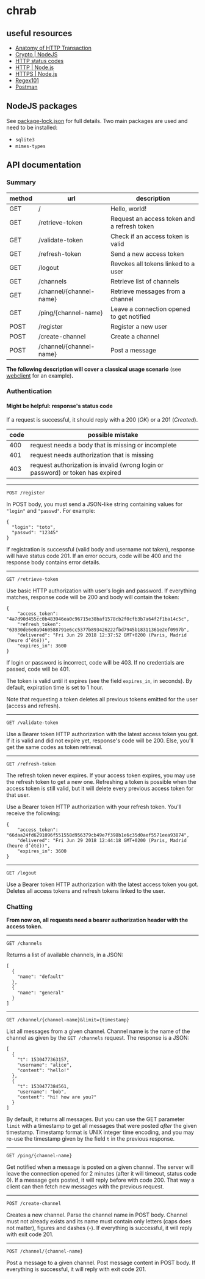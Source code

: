 # chrab

## useful resources

 - [Anatomy of HTTP Transaction](https://nodejs.org/en/docs/guides/anatomy-of-an-http-transaction/)
 - [Crypto | NodeJS](https://nodejs.org/api/crypto.html#crypto_crypto)
 - [HTTP status codes](https://en.wikipedia.org/wiki/List_of_HTTP_status_codes)
 - [HTTP | Node.js](https://nodejs.org/api/http.html#http_class_http_incomingmessage)
 - [HTTPS | Node.js](https://nodejs.org/api/https.html)
 - [Regex101](https://regex101.com)
 - [Postman](https://www.getpostman.com)

## NodeJS packages

See [package-lock.json](package-lock.json) for full details. Two main packages are used and need to be installed:

 - `sqlite3`
 - `mimes-types`

## API documentation

### Summary

method | url | description
--- | --- | ---
GET  | / | Hello, world!
GET | /retrieve-token  | Request an access token and a refresh token
GET  | /validate-token  | Check if an access token is valid
GET  | /refresh-token  | Send a new access token
GET  | /logout | Revokes all tokens linked to a user
GET  | /channels  | Retrieve list of channels
GET  | /channel/{channel-name}  | Retrieve messages from a channel
GET  | /ping/{channel-name}  | Leave a connection opened to get notified  
POST  | /register  | Register a new user
POST  | /create-channel  | Create a channel  
POST  | /channel/{channel-name}  | Post a message

**The following description will cover a classical usage scenario** (see [webclient](webclient/) for an example)**.**

### Authentication

#### Might be helpful: response's status code

If a request is successful, it should reply with a 200 (*OK*) or a 201 (*Created*).

code | possible mistake
--- | ---
400  | request needs a body that is missing or incomplete
401  | request needs authorization that is missing
403  | request authorization is invalid (wrong login or password) or token has expired

---

    POST /register

In POST body, you must send a JSON-like string containing values for `"login"` and `"passwd"`. For example:

    {
      "login": "toto",
      "passwd": "12345"
    }

If registration is successful (valid body and username not taken), response will have status code 201. If an error occurs, code will be 400 and the response body contains error details.

---

    GET /retrieve-token

Use basic HTTP authorization with user's login and password. If everything matches, response code will be 200 and body will contain the token:

    {
        "access_token": "4a7d90d455cc0b483946ea0c96715e38baf1578cb2f0cfb3b7a64f2f1ba14c5c",
        "refresh_token": "63930de6e0a9460588791e6cc5377b893426222fbd7945b18311361e2ef0997b",
        "delivered": "Fri Jun 29 2018 12:37:52 GMT+0200 (Paris, Madrid (heure d’été))",
        "expires_in": 3600
    }

If login or password is incorrect, code will be 403. If no credentials are passed, code will be 401.

The token is valid until it expires (see the field `expires_in`, in seconds). By default, expiration time is set to 1 hour.

Note that requesting a token deletes all previous tokens emitted for the user (access and refresh).

---

    GET /validate-token

Use a Bearer token HTTP authorization with the latest access token you got. If it is valid and did not expire yet, response's code will be 200. Else, you'll get the same codes as token retrieval.

---

    GET /refresh-token

The refresh token never expires. If your access token expires, you may use the refresh token to get a new one. Refreshing a token is possible when the access token is still valid, but it will delete every previous access token for that user.

Use a Bearer token HTTP authorization with your refresh token. You'll receive the following:

    {
        "access_token": "66daa24fd6291096f551558d956379cb49e7f398b1e6c35d0aef5571eea93874",
        "delivered": "Fri Jun 29 2018 12:44:18 GMT+0200 (Paris, Madrid (heure d’été))",
        "expires_in": 3600
    }

---

    GET /logout

Use a Bearer token HTTP authorization with the latest access token you got. Deletes all access tokens and refresh tokens linked to the user.

### Chatting

**From now on, all requests need a bearer authorization header with the access token.**

---

    GET /channels

Returns a list of available channels, in a JSON:

    [
      {
        "name": "default"
      },
      {
        "name": "general"
      }
    ]

---

    GET /channel/{channel-name}&limit={timestamp}

List all messages from a given channel. Channel name is the name of the channel as given by the `GET /channels` request. The response is a JSON:

    [
      {
        "t": 1530477363157,
        "username": "alice",
        "content": "hello!"
      },
      {
        "t": 1530477384561,
        "username": "bob",
        "content": "hi! how are you?"
      }
    ]



By default, it returns all messages. But you can use the GET parameter `limit` with a timestamp to get all messages that were posted *after* the given timestamp. Timestamp format is UNIX integer time encoding, and you may re-use the timestamp given by the field `t` in the previous response.

---

    GET /ping/{channel-name}

Get notified when a message is posted on a given channel. The server will leave the connection opened for 2 minutes (after it will timeout, status code 0). If a message gets posted, it will reply before with code 200. That way a client can then fetch new messages with the previous request.

---

    POST /create-channel

Creates a new channel. Parse the channel name in POST body. Channel must not already exists and its name must contain only letters (caps does not matter), figures and dashes (-). If everything is successful, it will reply with exit code 201.

---

    POST /channel/{channel-name}

Post a message to a given channel. Post message content in POST body. If everything is successful, it will reply with exit code 201.
